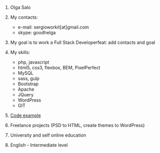 1. Olga Salo
2. My contacts:
    * e-mail: sergioworkit[at]gmail.com
    * skype: goodhelga
3. My goal is to work a Full Stack Developerfeat: add contacts and goal

4. My skills:
    * php,  javascript
    * html5, css3, flexbox, BEM, PixelPerfect
    * MySQL
    * sass, gulp 
    * Bootstrap
    * Apache
    * JQuery
    * WordPress
    * GIT

5. [Code example](https://github.com/sergiowork/portfolio/tree/master/testFilePV)

6. Freelance projects (PSD to HTML, create themes to WordPress)

7. University and self online education

8. English - Intermediate level